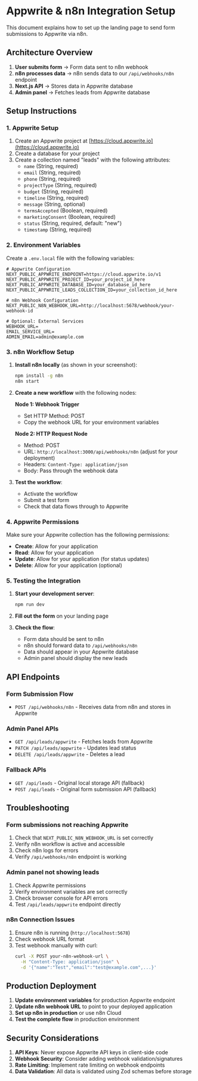 # Appwrite & n8n Integration Setup

This document explains how to set up the landing page to send form submissions to Appwrite via n8n.

## Architecture Overview

1. **User submits form** → Form data sent to n8n webhook
2. **n8n processes data** → n8n sends data to our `/api/webhooks/n8n` endpoint
3. **Next.js API** → Stores data in Appwrite database
4. **Admin panel** → Fetches leads from Appwrite database

## Setup Instructions

### 1. Appwrite Setup

1. Create an Appwrite project at [https://cloud.appwrite.io](https://cloud.appwrite.io)
2. Create a database for your project
3. Create a collection named "leads" with the following attributes:
   - `name` (String, required)
   - `email` (String, required)
   - `phone` (String, required)
   - `projectType` (String, required)
   - `budget` (String, required)
   - `timeline` (String, required)
   - `message` (String, optional)
   - `termsAccepted` (Boolean, required)
   - `marketingConsent` (Boolean, required)
   - `status` (String, required, default: "new")
   - `timestamp` (String, required)

### 2. Environment Variables

Create a `.env.local` file with the following variables:

```env
# Appwrite Configuration
NEXT_PUBLIC_APPWRITE_ENDPOINT=https://cloud.appwrite.io/v1
NEXT_PUBLIC_APPWRITE_PROJECT_ID=your_project_id_here
NEXT_PUBLIC_APPWRITE_DATABASE_ID=your_database_id_here
NEXT_PUBLIC_APPWRITE_LEADS_COLLECTION_ID=your_collection_id_here

# n8n Webhook Configuration
NEXT_PUBLIC_N8N_WEBHOOK_URL=http://localhost:5678/webhook/your-webhook-id

# Optional: External Services
WEBHOOK_URL=
EMAIL_SERVICE_URL=
ADMIN_EMAIL=admin@example.com
```

### 3. n8n Workflow Setup

1. **Install n8n locally** (as shown in your screenshot):
   ```bash
   npm install -g n8n
   n8n start
   ```

2. **Create a new workflow** with the following nodes:

   **Node 1: Webhook Trigger**
   - Set HTTP Method: POST
   - Copy the webhook URL for your environment variables

   **Node 2: HTTP Request Node**
   - Method: POST
   - URL: `http://localhost:3000/api/webhooks/n8n` (adjust for your deployment)
   - Headers: `Content-Type: application/json`
   - Body: Pass through the webhook data

3. **Test the workflow**:
   - Activate the workflow
   - Submit a test form
   - Check that data flows through to Appwrite

### 4. Appwrite Permissions

Make sure your Appwrite collection has the following permissions:
- **Create**: Allow for your application
- **Read**: Allow for your application  
- **Update**: Allow for your application (for status updates)
- **Delete**: Allow for your application (optional)

### 5. Testing the Integration

1. **Start your development server**:
   ```bash
   npm run dev
   ```

2. **Fill out the form** on your landing page

3. **Check the flow**:
   - Form data should be sent to n8n
   - n8n should forward data to `/api/webhooks/n8n`
   - Data should appear in your Appwrite database
   - Admin panel should display the new leads

## API Endpoints

### Form Submission Flow
- `POST /api/webhooks/n8n` - Receives data from n8n and stores in Appwrite

### Admin Panel APIs
- `GET /api/leads/appwrite` - Fetches leads from Appwrite
- `PATCH /api/leads/appwrite` - Updates lead status
- `DELETE /api/leads/appwrite` - Deletes a lead

### Fallback APIs
- `GET /api/leads` - Original local storage API (fallback)
- `POST /api/leads` - Original form submission API (fallback)

## Troubleshooting

### Form submissions not reaching Appwrite
1. Check that `NEXT_PUBLIC_N8N_WEBHOOK_URL` is set correctly
2. Verify n8n workflow is active and accessible
3. Check n8n logs for errors
4. Verify `/api/webhooks/n8n` endpoint is working

### Admin panel not showing leads
1. Check Appwrite permissions
2. Verify environment variables are set correctly
3. Check browser console for API errors
4. Test `/api/leads/appwrite` endpoint directly

### n8n Connection Issues
1. Ensure n8n is running (`http://localhost:5678`)
2. Check webhook URL format
3. Test webhook manually with curl:
   ```bash
   curl -X POST your-n8n-webhook-url \
     -H "Content-Type: application/json" \
     -d '{"name":"Test","email":"test@example.com",...}'
   ```

## Production Deployment

1. **Update environment variables** for production Appwrite endpoint
2. **Update n8n webhook URL** to point to your deployed application
3. **Set up n8n in production** or use n8n Cloud
4. **Test the complete flow** in production environment

## Security Considerations

1. **API Keys**: Never expose Appwrite API keys in client-side code
2. **Webhook Security**: Consider adding webhook validation/signatures
3. **Rate Limiting**: Implement rate limiting on webhook endpoints
4. **Data Validation**: All data is validated using Zod schemas before storage 